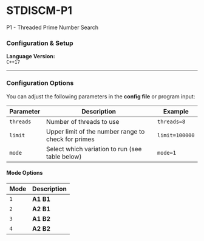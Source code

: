 # STDISCM-P1
P1 - Threaded Prime Number Search

### Configuration & Setup

**Language Version:**  
`C++17`

---

### Configuration Options

You can adjust the following parameters in the **config file** or program input:

| Parameter | Description | Example |
|------------|--------------|----------|
| `threads` | Number of threads to use | `threads=8` |
| `limit` | Upper limit of the number range to check for primes | `limit=100000` |
| `mode` | Select which variation to run (see table below) | `mode=1` |

#### Mode Options

| Mode | Description |
|------|--------------|
| `1` | **A1 B1** |
| `2` | **A2 B1** |
| `3` | **A1 B2** |
| `4` | **A2 B2** |
